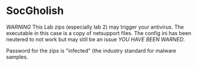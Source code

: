# SocGholish

*WARNING*
This Lab zips (especially lab 2) may trigger your antivirus. The executable in this case is a copy of netsupport files. The config ini has been neutered to not work but may still be an issue *YOU HAVE BEEN WARNED*.

Password for the zips is "infected" (the industry standard for malware samples.
